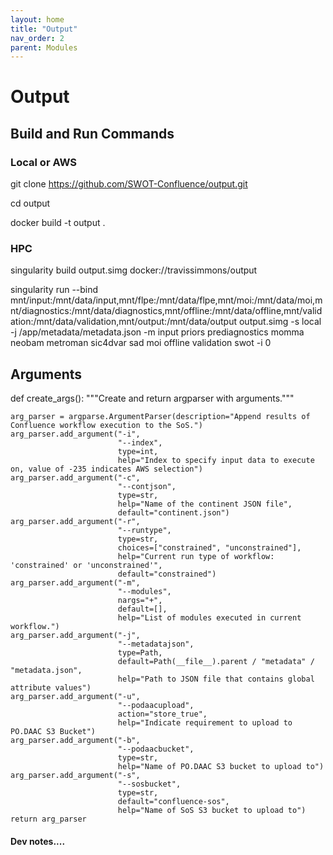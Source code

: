 ```yaml
---
layout: home
title: "Output"
nav_order: 2
parent: Modules
---
```


# Output

## Build and Run Commands

### Local or AWS
git clone https://github.com/SWOT-Confluence/output.git

cd output

docker build -t output .

### HPC
singularity build output.simg docker://travissimmons/output

singularity run --bind mnt/input:/mnt/data/input,mnt/flpe:/mnt/data/flpe,mnt/moi:/mnt/data/moi,mnt/diagnostics:/mnt/data/diagnostics,mnt/offline:/mnt/data/offline,mnt/validation:/mnt/data/validation,mnt/output:/mnt/data/output output.simg -s local -j /app/metadata/metadata.json -m input priors prediagnostics momma neobam metroman sic4dvar sad moi offline validation swot -i 0

## Arguments


def create_args():
    """Create and return argparser with arguments."""

    arg_parser = argparse.ArgumentParser(description="Append results of Confluence workflow execution to the SoS.")
    arg_parser.add_argument("-i",
                            "--index",
                            type=int,
                            help="Index to specify input data to execute on, value of -235 indicates AWS selection")
    arg_parser.add_argument("-c",
                            "--contjson",
                            type=str,
                            help="Name of the continent JSON file",
                            default="continent.json")
    arg_parser.add_argument("-r",
                            "--runtype",
                            type=str,
                            choices=["constrained", "unconstrained"],
                            help="Current run type of workflow: 'constrained' or 'unconstrained'",
                            default="constrained")
    arg_parser.add_argument("-m",
                            "--modules",
                            nargs="+",
                            default=[],
                            help="List of modules executed in current workflow.")
    arg_parser.add_argument("-j",
                            "--metadatajson",
                            type=Path,
                            default=Path(__file__).parent / "metadata" / "metadata.json",
                            help="Path to JSON file that contains global attribute values")
    arg_parser.add_argument("-u",
                            "--podaacupload",
                            action="store_true",
                            help="Indicate requirement to upload to PO.DAAC S3 Bucket")
    arg_parser.add_argument("-b",
                            "--podaacbucket",
                            type=str,
                            help="Name of PO.DAAC S3 bucket to upload to")
    arg_parser.add_argument("-s",
                            "--sosbucket",
                            type=str,
                            default="confluence-sos",
                            help="Name of SoS S3 bucket to upload to")
    return arg_parser

#### Dev notes....
